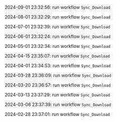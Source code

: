 2024-09-01 23:32:56: run workflow `Sync_Download` 

2024-08-01 23:32:29: run workflow `Sync_Download` 

2024-07-01 23:32:39: run workflow `Sync_Download` 

2024-06-01 23:32:24: run workflow `Sync_Download` 

2024-05-01 23:32:34: run workflow `Sync_Download` 

2024-04-15 23:35:07: run workflow `Sync_Download` 

2024-04-01 23:34:53: run workflow `Sync_Download` 

2024-03-28 23:36:09: run workflow `Sync_Download` 

2024-03-20 23:36:57: run workflow `Sync_Download` 

2024-03-13 23:37:29: run workflow `Sync_Download` 

2024-03-06 23:37:39: run workflow `Sync_Download` 

2024-02-28 23:37:01: run workflow `Sync_Download` 


